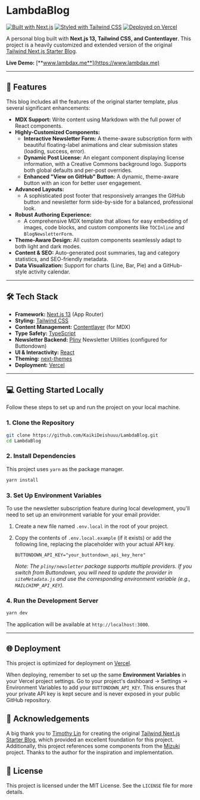 # LambdaBlog

[![Built with Next.js](https://img.shields.io/badge/Built%20with-Next.js-000000?style=for-the-badge&logo=next.js&logoColor=white)](https://nextjs.org)
[![Styled with Tailwind CSS](https://img.shields.io/badge/Styled%20with-Tailwind%20CSS-38B2AC?style=for-the-badge&logo=tailwind-css&logoColor=white)](https://tailwindcss.com)
[![Deployed on Vercel](https://img.shields.io/badge/Deployed%20on-Vercel-000000?style=for-the-badge&logo=vercel&logoColor=white)](https://vercel.com)

A personal blog built with **Next.js 13, Tailwind CSS, and Contentlayer**. This project is a heavily customized and extended version of the original [Tailwind Next.js Starter Blog](https://github.com/timlrx/tailwind-nextjs-starter-blog).

**Live Demo:** [**www.lambdax.me**](https://www.lambdax.me)

---

## 🚀 Features

This blog includes all the features of the original starter template, plus several significant enhancements:

- **MDX Support:** Write content using Markdown with the full power of React components.
- **Highly-Customized Components:**
  - **Interactive Newsletter Form:** A theme-aware subscription form with beautiful floating-label animations and clear submission states (loading, success, error).
  - **Dynamic Post License:** An elegant component displaying license information, with a Creative Commons background logo. Supports both global defaults and per-post overrides.
  - **Enhanced "View on GitHub" Button:** A dynamic, theme-aware button with an icon for better user engagement.
- **Advanced Layouts:**
  - A sophisticated post footer that responsively arranges the GitHub button and newsletter form side-by-side for a balanced, professional look.
- **Robust Authoring Experience:**
  - A comprehensive MDX template that allows for easy embedding of images, code blocks, and custom components like `TOCInline` and `BlogNewsletterForm`.
- **Theme-Aware Design:** All custom components seamlessly adapt to both light and dark modes.
- **Content & SEO:** Auto-generated post summaries, tag and category statistics, and SEO-friendly metadata.
- **Data Visualization:** Support for charts (Line, Bar, Pie) and a GitHub-style activity calendar.

---

## 🛠 Tech Stack

- **Framework:** [Next.js 13](https://nextjs.org/) (App Router)
- **Styling:** [Tailwind CSS](https://tailwindcss.com/)
- **Content Management:** [Contentlayer](https://www.contentlayer.dev/) (for MDX)
- **Type Safety:** [TypeScript](https://www.typescriptlang.org/)
- **Newsletter Backend:** [Pliny](https://github.com/timlrx/pliny) Newsletter Utilities (configured for Buttondown)
- **UI & Interactivity:** [React](https://reactjs.org/)
- **Theming:** [next-themes](https://github.com/pacocoursey/next-themes)
- **Deployment:** [Vercel](https://vercel.com/)

---

## 💻 Getting Started Locally

Follow these steps to set up and run the project on your local machine.

### 1. Clone the Repository

```bash
git clone https://github.com/KaikiDeishuuu/LambdaBlog.git
cd LambdaBlog
```

### 2. Install Dependencies

This project uses `yarn` as the package manager.

```bash
yarn install
```

### 3. Set Up Environment Variables

To use the newsletter subscription feature during local development, you'll need to set up an environment variable for your email provider.

1.  Create a new file named `.env.local` in the root of your project.
2.  Copy the contents of `.env.local.example` (if it exists) or add the following line, replacing the placeholder with your actual API key.

    ```.env.local
    BUTTONDOWN_API_KEY="your_buttondown_api_key_here"
    ```

    _Note: The `pliny/newsletter` package supports multiple providers. If you switch from Buttondown, you will need to update the provider in `siteMetadata.js` and use the corresponding environment variable (e.g., `MAILCHIMP_API_KEY`)._

### 4. Run the Development Server

```bash
yarn dev
```

The application will be available at `http://localhost:3000`.

---

## 🌐 Deployment

This project is optimized for deployment on [Vercel](https://vercel.com).

When deploying, remember to set up the same **Environment Variables** in your Vercel project settings. Go to your project's dashboard -> Settings -> Environment Variables to add your `BUTTONDOWN_API_KEY`. This ensures that your private API key is kept secure and is never exposed in your public GitHub repository.

## 🙏 Acknowledgements

A big thank you to [Timothy Lin](https://www.timlrx.com/) for creating the original [Tailwind Next.js Starter Blog](https://github.com/timlrx/tailwind-nextjs-starter-blog), which provided an excellent foundation for this project.
Additionally, this project references some components from the [Mizuki](https://github.com/matsuzaka-yuki/Mizuki) project. Thanks to the author for the inspiration and implementation.

## 📄 License

This project is licensed under the MIT License. See the `LICENSE` file for more details.
